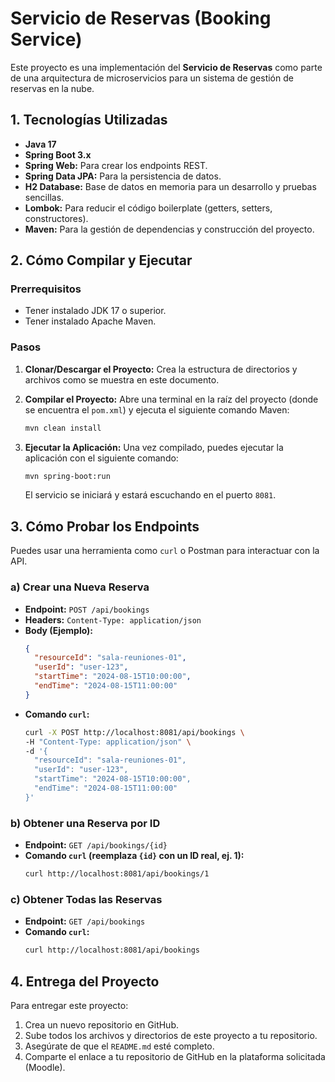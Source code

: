 
# Servicio de Reservas (Booking Service)

Este proyecto es una implementación del **Servicio de Reservas** como parte de una arquitectura de microservicios para un sistema de gestión de reservas en la nube.

## 1. Tecnologías Utilizadas
- **Java 17**
- **Spring Boot 3.x**
- **Spring Web:** Para crear los endpoints REST.
- **Spring Data JPA:** Para la persistencia de datos.
- **H2 Database:** Base de datos en memoria para un desarrollo y pruebas sencillas.
- **Lombok:** Para reducir el código boilerplate (getters, setters, constructores).
- **Maven:** Para la gestión de dependencias y construcción del proyecto.

## 2. Cómo Compilar y Ejecutar

### Prerrequisitos
- Tener instalado JDK 17 o superior.
- Tener instalado Apache Maven.

### Pasos
1.  **Clonar/Descargar el Proyecto:**
    Crea la estructura de directorios y archivos como se muestra en este documento.

2.  **Compilar el Proyecto:**
    Abre una terminal en la raíz del proyecto (donde se encuentra el `pom.xml`) y ejecuta el siguiente comando Maven:
    ```bash
    mvn clean install
    ```

3.  **Ejecutar la Aplicación:**
    Una vez compilado, puedes ejecutar la aplicación con el siguiente comando:
    ```bash
    mvn spring-boot:run
    ```
    El servicio se iniciará y estará escuchando en el puerto `8081`.

## 3. Cómo Probar los Endpoints

Puedes usar una herramienta como `curl` o Postman para interactuar con la API.

### a) Crear una Nueva Reserva
- **Endpoint:** `POST /api/bookings`
- **Headers:** `Content-Type: application/json`
- **Body (Ejemplo):**
  ```json
  {
    "resourceId": "sala-reuniones-01",
    "userId": "user-123",
    "startTime": "2024-08-15T10:00:00",
    "endTime": "2024-08-15T11:00:00"
  }
  ```
- **Comando `curl`:**
  ```bash
  curl -X POST http://localhost:8081/api/bookings \
  -H "Content-Type: application/json" \
  -d '{
    "resourceId": "sala-reuniones-01",
    "userId": "user-123",
    "startTime": "2024-08-15T10:00:00",
    "endTime": "2024-08-15T11:00:00"
  }'
  ```

### b) Obtener una Reserva por ID
- **Endpoint:** `GET /api/bookings/{id}`
- **Comando `curl` (reemplaza `{id}` con un ID real, ej. 1):**
  ```bash
  curl http://localhost:8081/api/bookings/1
  ```

### c) Obtener Todas las Reservas
- **Endpoint:** `GET /api/bookings`
- **Comando `curl`:**
  ```bash
  curl http://localhost:8081/api/bookings
  ```

## 4. Entrega del Proyecto
Para entregar este proyecto:
1.  Crea un nuevo repositorio en GitHub.
2.  Sube todos los archivos y directorios de este proyecto a tu repositorio.
3.  Asegúrate de que el `README.md` esté completo.
4.  Comparte el enlace a tu repositorio de GitHub en la plataforma solicitada (Moodle).
    

